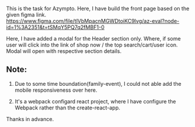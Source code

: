 This is the task for Azympto.
Here, I have build the front page based on the given figma link.
https://www.figma.com/file/tlVbMpacnMGWDtoiKC9lvg/az-eval?node-id=1%3A2351&t=tSMqY5PQ7q2fMBF1-0

Here, I have added a modal for the Header section only. Where, if some user will click into the link of shop now / the top search/cart/user icon. Modal will open with respective section details.

## Note:

1. Due to some time boundation(family-event), I could not able add the mobile responsiveness over here.

2. It's a webpack configard react project, where I have configure the Webpack rather than the create-react-app.

Thanks in advance.
